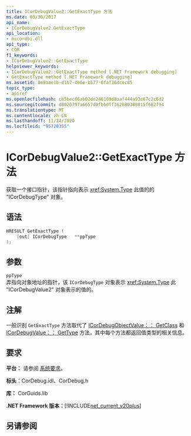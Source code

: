 ```yaml
---
title: ICorDebugValue2::GetExactType 方法
ms.date: 03/30/2017
api_name:
- ICorDebugValue2.GetExactType
api_location:
- mscordbi.dll
api_type:
- COM
f1_keywords:
- ICorDebugValue2::GetExactType
helpviewer_keywords:
- ICorDebugValue2::GetExactType method [.NET Framework debugging]
- GetExactType method [.NET Framework debugging]
ms.assetid: 8e9aae1b-d1b7-4b6e-b577-6faf36dcec85
topic_type:
- apiref
ms.openlocfilehash: cb5bec66ab02de248109d8aaf444a93e67c2c6d2
ms.sourcegitcommit: d8020797a6657d0fbbdff362b80300815f682f94
ms.translationtype: MT
ms.contentlocale: zh-CN
ms.lasthandoff: 11/24/2020
ms.locfileid: "95720355"
---
```

# <a name="icordebugvalue2getexacttype-method"></a>ICorDebugValue2::GetExactType 方法

获取一个接口指针，该指针指向表示 <xref:System.Type> 此值的的 "ICorDebugType" 对象。  
  
## <a name="syntax"></a>语法  
  
```cpp  
HRESULT GetExactType (  
    [out] ICorDebugType   **ppType  
);  
```  
  
## <a name="parameters"></a>参数  

 `ppType`  
 弄指向对象地址的指针，该 `ICorDebugType` 对象表示 <xref:System.Type> 此 "ICorDebugValue2" 对象表示的值的。  
  
## <a name="remarks"></a>注解  

 一般识别 `GetExactType` 方法取代了 [ICorDebugObjectValue：： GetClass](icordebugobjectvalue-getclass-method.md) 和 [ICorDebugValue：： GetType](icordebugvalue-gettype-method.md) 方法，其中每个方法都返回值类型的相关信息。  
  
## <a name="requirements"></a>要求  

 **平台：** 请参阅 [系统要求](../../get-started/system-requirements.md)。  
  
 **标头**：CorDebug.idl、CorDebug.h  
  
 **库：** CorGuids.lib  
  
 **.NET Framework 版本：**[!INCLUDE[net_current_v20plus](../../../../includes/net-current-v20plus-md.md)]  
  
## <a name="see-also"></a>另请参阅
